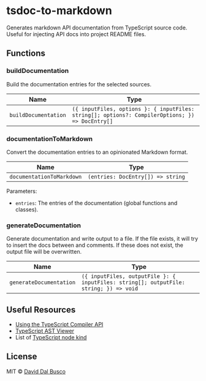 # tsdoc-to-markdown

Generates markdown API documentation from TypeScript source code. Useful for injecting API docs into project README files.

<!-- TSDOC_START -->

## Functions

### buildDocumentation

Build the documentation entries for the selected sources.

| Name                 | Type                                                                                            |
| -------------------- | ----------------------------------------------------------------------------------------------- |
| `buildDocumentation` | `({ inputFiles, options }: { inputFiles: string[]; options?: CompilerOptions; }) => DocEntry[]` |

### documentationToMarkdown

Convert the documentation entries to an opinionated Markdown format.

| Name                      | Type                              |
| ------------------------- | --------------------------------- |
| `documentationToMarkdown` | `(entries: DocEntry[]) => string` |

Parameters:

- `entries`: The entries of the documentation (global functions and classes).

### generateDocumentation

Generate documentation and write output to a file.
If the file exists, it will try to insert the docs between <!-- TSDOC_START --> and <!-- TSDOC_END --> comments. If these does not exist, the output file will be overwritten.

| Name                    | Type                                                                                  |
| ----------------------- | ------------------------------------------------------------------------------------- |
| `generateDocumentation` | `({ inputFiles, outputFile }: { inputFiles: string[]; outputFile: string; }) => void` |

<!-- TSDOC_END -->

## Useful Resources

- [Using the TypeScript Compiler API](https://github.com/microsoft/TypeScript/wiki/Using-the-Compiler-API)
- [TypeScript AST Viewer](https://ts-ast-viewer.com/#)
- List of [TypeScript node kind](https://github.com/microsoft/TypeScript/blob/main/lib/typescript.d.ts)

## License

MIT © [David Dal Busco](mailto:david.dalbusco@outlook.com)
